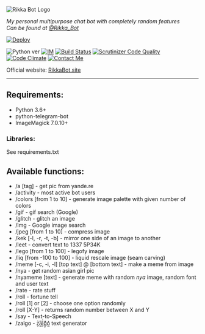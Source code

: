 ![Rikka Bot Logo](http://madi.cat/trash/rikka-bot.png)

*My personal multipurpose chat bot with completely random features*  
*Can be found at [@Rikka_Bot](https://telegram.me/Rikka_Bot)*

[![Deploy](https://www.herokucdn.com/deploy/button.svg)](https://heroku.com/deploy?template=https://github.com/Heroofficial/rikka-telegram-bot.git)

![Python ver](http://img.shields.io/badge/Python-3.6-yellow.svg) 
[![IM](https://img.shields.io/badge/ImageMagick-7.0.10-blue)](https://imagemagick.org/)
[![Build Status](https://scrutinizer-ci.com/g/MadiNyan/rikka-telegram-bot/badges/build.png?b=master)](https://scrutinizer-ci.com/g/MadiNyan/rikka-telegram-bot/build-status/master) 
[![Scrutinizer Code Quality](https://scrutinizer-ci.com/g/MadiNyan/rikka-telegram-bot/badges/quality-score.png?b=master)](https://scrutinizer-ci.com/g/MadiNyan/rikka-telegram-bot/?branch=master) 
[![Code Climate](https://codeclimate.com/github/MadiNyan/rikka-telegram-bot/badges/gpa.svg)](https://codeclimate.com/github/MadiNyan/rikka-telegram-bot) 
[![Contact Me](https://img.shields.io/badge/Contact-Me-blue.svg)](https://telegram.me/Madi_Nyan)

Official website: [RikkaBot.site](https://rikkabot.site/)

----------

## Requirements:
+ Python 3.6+
+ python-telegram-bot
+ ImageMagick 7.0.10+

### Libraries:
See requirements.txt

## Available functions:
+ /a [tag] - get pic from yande.re
+ /activity - most active bot users
+ /colors [from 1 to 10] - generate image palette with given number of colors
+ /gif - gif search (Google)
+ /glitch - glitch an image
+ /img - Google image search
+ /jpeg [from 1 to 10] - compress image
+ /kek [-l, -r, -t, -b] - mirror one side of an image to another
+ /leet - convert text to 1337 5P34K
+ /lego [from 1 to 100] - legofy image
+ /liq [from -100 to 100] - liquid rescale image (seam carving)
+ /meme [-c, -i, -l] [top text] @ [bottom text] - make a meme from image
+ /nya - get random asian girl pic
+ /nyameme [text] - generate meme with random *nya* image, random font and user text
+ /rate - rate stuff
+ /roll - fortune tell
+ /roll [1] or [2] - choose one option randomly
+ /roll [X-Y] - returns random number between X and Y
+ /say - Text-to-Speech
+ /zalgo - z̡͛a͖̅l̡ͨg̦͊o͍͛ text generator
